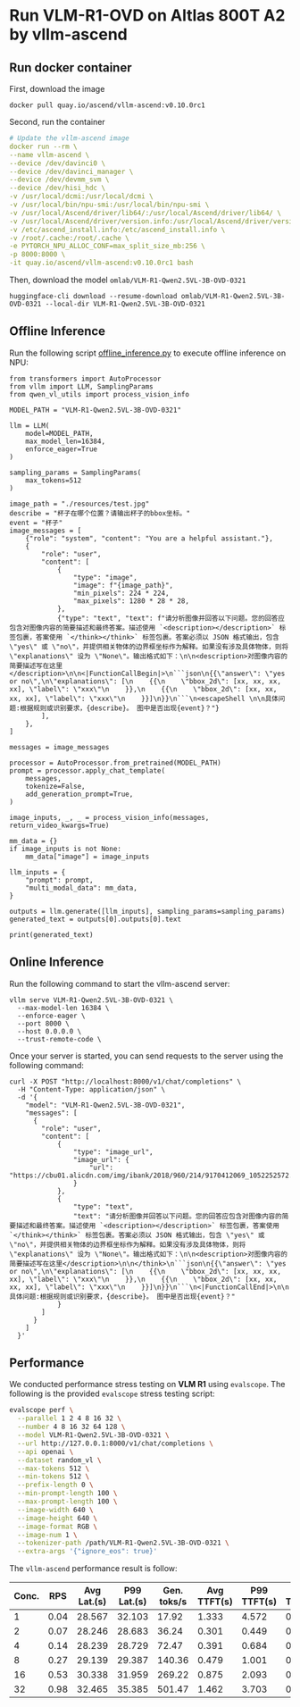 # Run VLM-R1-OVD on Altlas 800T A2 by vllm-ascend

## Run docker container

First, download the image

```
docker pull quay.io/ascend/vllm-ascend:v0.10.0rc1
```

Second, run the container
```yaml
# Update the vllm-ascend image
docker run --rm \
--name vllm-ascend \
--device /dev/davinci0 \
--device /dev/davinci_manager \
--device /dev/devmm_svm \
--device /dev/hisi_hdc \
-v /usr/local/dcmi:/usr/local/dcmi \
-v /usr/local/bin/npu-smi:/usr/local/bin/npu-smi \
-v /usr/local/Ascend/driver/lib64/:/usr/local/Ascend/driver/lib64/ \
-v /usr/local/Ascend/driver/version.info:/usr/local/Ascend/driver/version.info \
-v /etc/ascend_install.info:/etc/ascend_install.info \
-v /root/.cache:/root/.cache \
-e PYTORCH_NPU_ALLOC_CONF=max_split_size_mb:256 \
-p 8000:8000 \
-it quay.io/ascend/vllm-ascend:v0.10.0rc1 bash
```

Then, download the model `omlab/VLM-R1-Qwen2.5VL-3B-OVD-0321`

```
huggingface-cli download --resume-download omlab/VLM-R1-Qwen2.5VL-3B-OVD-0321 --local-dir VLM-R1-Qwen2.5VL-3B-OVD-0321
```

## Offline Inference
Run the following script [offline_inference.py](offline_inference.py) to execute offline inference on NPU:
```
from transformers import AutoProcessor
from vllm import LLM, SamplingParams
from qwen_vl_utils import process_vision_info

MODEL_PATH = "VLM-R1-Qwen2.5VL-3B-OVD-0321"

llm = LLM(
    model=MODEL_PATH,
    max_model_len=16384,
    enforce_eager=True
)

sampling_params = SamplingParams(
    max_tokens=512
)

image_path = "./resources/test.jpg"
describe = "杯子在哪个位置？请输出杯子的bbox坐标。"
event = "杯子"
image_messages = [
    {"role": "system", "content": "You are a helpful assistant."},
    {
        "role": "user",
        "content": [
            {
                "type": "image",
                "image": f"{image_path}",
                "min_pixels": 224 * 224,
                "max_pixels": 1280 * 28 * 28,
            },
            {"type": "text", "text": f"请分析图像并回答以下问题。您的回答应包含对图像内容的简要描述和最终答案。描述使用 `<description></description>` 标签包裹，答案使用 `</think></think>` 标签包裹。答案必须以 JSON 格式输出，包含 \"yes\" 或 \"no\"，并提供相关物体的边界框坐标作为解释。如果没有涉及具体物体，则将 \"explanations\" 设为 \"None\"。输出格式如下：\n\n<description>对图像内容的简要描述写在这里</description>\n\n<|FunctionCallBegin|>\n```json\n{{\"answer\": \"yes or no\",\n\"explanations\": [\n    {{\n    \"bbox_2d\": [xx, xx, xx, xx], \"label\": \"xxx\"\n    }},\n    {{\n    \"bbox_2d\": [xx, xx, xx, xx], \"label\": \"xxx\"\n    }}]\n}}\n```\n<escapeShell \n\n具体问题:根据规则或识别要求，{describe}。 图中是否出现{event}？"}
        ],
    },
]

messages = image_messages

processor = AutoProcessor.from_pretrained(MODEL_PATH)
prompt = processor.apply_chat_template(
    messages,
    tokenize=False,
    add_generation_prompt=True,
)

image_inputs, _, _ = process_vision_info(messages, return_video_kwargs=True)

mm_data = {}
if image_inputs is not None:
    mm_data["image"] = image_inputs

llm_inputs = {
    "prompt": prompt,
    "multi_modal_data": mm_data,
}

outputs = llm.generate([llm_inputs], sampling_params=sampling_params)
generated_text = outputs[0].outputs[0].text

print(generated_text)
```

## Online Inference
Run the following command to start the vllm-ascend server:
```
vllm serve VLM-R1-Qwen2.5VL-3B-OVD-0321 \
  --max-model-len 16384 \
  --enforce-eager \
  --port 8000 \
  --host 0.0.0.0 \
  --trust-remote-code \
```
Once your server is started, you can send requests to the server using the following command:
```
curl -X POST "http://localhost:8000/v1/chat/completions" \
  -H "Content-Type: application/json" \
  -d '{
    "model": "VLM-R1-Qwen2.5VL-3B-OVD-0321",
    "messages": [
      {
        "role": "user",
        "content": [
            {
                "type": "image_url",
                "image_url": {
                    "url": "https://cbu01.alicdn.com/img/ibank/2018/960/214/9170412069_1052252572.jpg"  
                }
            },
            {
                "type": "text",
                "text": "请分析图像并回答以下问题。您的回答应包含对图像内容的简要描述和最终答案。描述使用 `<description></description>` 标签包裹，答案使用 `</think></think>` 标签包裹。答案必须以 JSON 格式输出，包含 \"yes\" 或 \"no\"，并提供相关物体的边界框坐标作为解释。如果没有涉及具体物体，则将 \"explanations\" 设为 \"None\"。输出格式如下：\n\n<description>对图像内容的简要描述写在这里</description>\n\n</think>\n```json\n{{\"answer\": \"yes or no\",\n\"explanations\": [\n    {{\n    \"bbox_2d\": [xx, xx, xx, xx], \"label\": \"xxx\"\n    }},\n    {{\n    \"bbox_2d\": [xx, xx, xx, xx], \"label\": \"xxx\"\n    }}]\n}}\n```\n<|FunctionCallEnd|>\n\n具体问题:根据规则或识别要求，{describe}。 图中是否出现{event}？"
            }  
        ]
      }
    ]
  }'
```

## Performance

We conducted performance stress testing on **VLM R1** using `evalscope`. The following is the provided `evalscope` stress testing script:  

```bash
evalscope perf \
  --parallel 1 2 4 8 16 32 \
  --number 4 8 16 32 64 128 \
  --model VLM-R1-Qwen2.5VL-3B-OVD-0321 \
  --url http://127.0.0.1:8000/v1/chat/completions \
  --api openai \
  --dataset random_vl \
  --max-tokens 512 \
  --min-tokens 512 \
  --prefix-length 0 \
  --min-prompt-length 100 \
  --max-prompt-length 100 \
  --image-width 640 \
  --image-height 640 \
  --image-format RGB \
  --image-num 1 \
  --tokenizer-path /path/VLM-R1-Qwen2.5VL-3B-OVD-0321 \
  --extra-args '{"ignore_eos": true}'
```  

The `vllm-ascend` performance result is follow:

| Conc. | RPS  | Avg Lat.(s) | P99 Lat.(s) | Gen. toks/s | Avg TTFT(s) | P99 TTFT(s) | Avg TPOT(s) | P99 TPOT(s) | Success Rate |
|-------|------|-------------|-------------|-------------|-------------|-------------|-------------|-------------|-------------|
| 1     | 0.04 | 28.567      | 32.103      | 17.92       | 1.333       | 4.572       | 0.053       | 0.054       | 100.0%      |
| 2     | 0.07 | 28.246      | 28.683      | 36.24       | 0.301       | 0.449       | 0.055       | 0.055       | 100.0%      |
| 4     | 0.14 | 28.239      | 28.729      | 72.47       | 0.391       | 0.684       | 0.054       | 0.055       | 100.0%      |
| 8     | 0.27 | 29.139      | 29.387      | 140.36      | 0.479       | 1.001       | 0.056       | 0.057       | 100.0%      |
| 16    | 0.53 | 30.338      | 31.959      | 269.22      | 0.875       | 2.093       | 0.058       | 0.059       | 100.0%      |
| 32    | 0.98 | 32.465      | 35.385      | 501.47      | 1.462       | 3.703       | 0.061       | 0.063       | 100.0%      |
